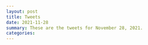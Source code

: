 ```yaml
---
layout: post
title: Tweets
date: 2021-11-28
summary: These are the tweets for November 28, 2021.
categories:
---
```


